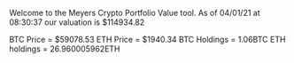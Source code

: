 Welcome to the Meyers Crypto Portfolio Value tool. 
As of 04/01/21 at 08:30:37 our valuation is $114934.82 

BTC Price = $59078.53
 ETH Price = $1940.34
BTC Holdings = 1.06BTC
 ETH holdings = 26.960005962ETH 

